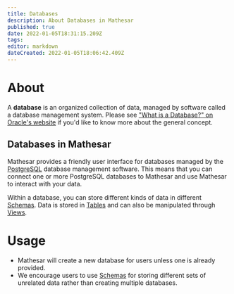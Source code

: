 ```yaml
---
title: Databases
description: About Databases in Mathesar
published: true
date: 2022-01-05T18:31:15.209Z
tags: 
editor: markdown
dateCreated: 2022-01-05T18:06:42.409Z
---
```


# About

A **database** is an organized collection of data, managed by software called a database management system. Please see ["What is a Database?" on Oracle's website](https://www.oracle.com/database/what-is-database/) if you'd like to know more about the general concept.

## Databases in Mathesar
Mathesar provides a friendly user interface for databases managed by the [PostgreSQL](https://www.postgresql.org/) database management software. This means that you can connect one or more PostgreSQL databases to Mathesar and use Mathesar to interact with your data.

Within a database, you can store different kinds of data in different [Schemas](/product/concepts/schemas). Data is stored in [Tables](/product/concepts/tables) and can also be manipulated through [Views](/product/concepts/views).

# Usage
- Mathesar will create a new database for users unless one is already provided.
- We encourage users to use [Schemas](/product/concepts/schemas) for storing different sets of unrelated data rather than creating multiple databases.